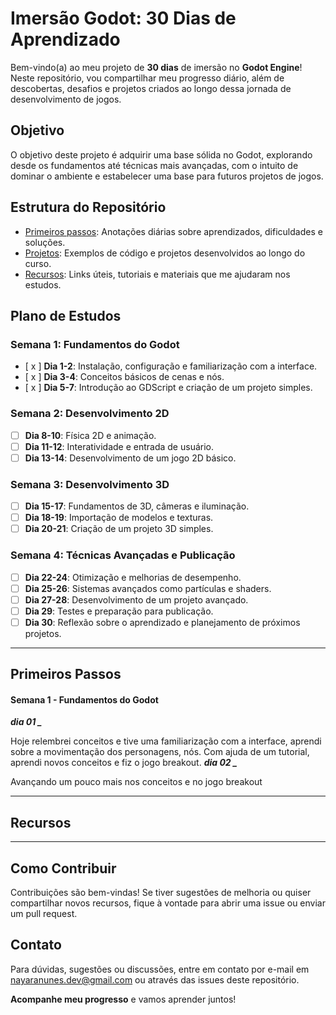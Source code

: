 # **Imersão Godot: 30 Dias de Aprendizado**

Bem-vindo(a) ao meu projeto de **30 dias** de imersão no **Godot Engine**! Neste repositório, vou compartilhar meu progresso diário, além de descobertas, desafios e projetos criados ao longo dessa jornada de desenvolvimento de jogos.

## **Objetivo**
O objetivo deste projeto é adquirir uma base sólida no Godot, explorando desde os fundamentos até técnicas mais avançadas, com o intuito de dominar o ambiente e estabelecer uma base para futuros projetos de jogos.

## **Estrutura do Repositório**
- [Primeiros passos](#primeiros-passos): Anotações diárias sobre aprendizados, dificuldades e soluções.
- [Projetos](#projetos): Exemplos de código e projetos desenvolvidos ao longo do curso.
- [Recursos](#recursos): Links úteis, tutoriais e materiais que me ajudaram nos estudos.

## **Plano de Estudos**

### **Semana 1: Fundamentos do Godot**
- [ x ] **Dia 1-2**: Instalação, configuração e familiarização com a interface.
- [ x ] **Dia 3-4**: Conceitos básicos de cenas e nós.
- [ x ] **Dia 5-7**: Introdução ao GDScript e criação de um projeto simples.

### **Semana 2: Desenvolvimento 2D**
- [ ] **Dia 8-10**: Física 2D e animação.
- [ ] **Dia 11-12**: Interatividade e entrada de usuário.
- [ ] **Dia 13-14**: Desenvolvimento de um jogo 2D básico.

### **Semana 3: Desenvolvimento 3D**
- [ ] **Dia 15-17**: Fundamentos de 3D, câmeras e iluminação.
- [ ] **Dia 18-19**: Importação de modelos e texturas.
- [ ] **Dia 20-21**: Criação de um projeto 3D simples.

### **Semana 4: Técnicas Avançadas e Publicação**
- [ ] **Dia 22-24**: Otimização e melhorias de desempenho.
- [ ] **Dia 25-26**: Sistemas avançados como partículas e shaders.
- [ ] **Dia 27-28**: Desenvolvimento de um projeto avançado.
- [ ] **Dia 29**: Testes e preparação para publicação.
- [ ] **Dia 30**: Reflexão sobre o aprendizado e planejamento de próximos projetos.

---
## **Primeiros Passos** 
#### Semana 1 - Fundamentos do Godot

***dia 01 _***

Hoje relembrei conceitos e tive uma familiarização com a interface, aprendi sobre a movimentação dos personagens, nós.
Com ajuda de um tutorial, aprendi novos conceitos e fiz o jogo breakout. 
***dia 02 _***

Avançando um pouco mais nos conceitos e no jogo breakout

---
## **Recursos**



---
## **Como Contribuir**
Contribuições são bem-vindas! Se tiver sugestões de melhoria ou quiser compartilhar novos recursos, fique à vontade para abrir uma issue ou enviar um pull request.

## **Contato**
Para dúvidas, sugestões ou discussões, entre em contato por e-mail em [nayaranunes.dev@gmail.com](mailto:nayaranunes.dev@gmail.com) ou através das issues deste repositório.

**Acompanhe meu progresso** e vamos aprender juntos!
